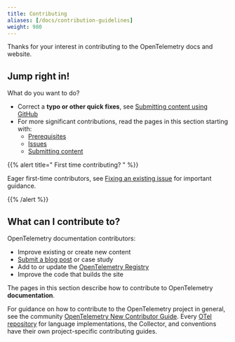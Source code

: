 ```yaml
---
title: Contributing
aliases: [/docs/contribution-guidelines]
weight: 980
---
```


Thanks for your interest in contributing to the OpenTelemetry docs and website.

## Jump right in!

What do you want to do?

- Correct a **typo or other quick fixes**, see
  [Submitting content using GitHub](pull-requests/#changes-using-github)
- For more significant contributions, read the pages in this section starting
  with:
  - [Prerequisites]
  - [Issues]
  - [Submitting content]

[Prerequisites]: prerequisites/
[Issues]: issues/
[Submitting content]: pull-requests/

{{% alert title="<i class='far fa-exclamation-triangle'></i> First time contributing? " %}}

Eager first-time contributors, see
[Fixing an existing issue](issues/#fixing-an-existing-issue) for important
guidance.

{{% /alert %}}

## What can I contribute to?

OpenTelemetry documentation contributors:

- Improve existing or create new content
- [Submit a blog post](blog/) or case study
- Add to or update the [OpenTelemetry Registry](/ecosystem/registry/)
- Improve the code that builds the site

The pages in this section describe how to contribute to OpenTelemetry
**documentation**.

For guidance on how to contribute to the OpenTelemetry project in general, see
the community [OpenTelemetry New Contributor Guide]. Every [OTel repository][org]
for language implementations, the Collector, and conventions have their own project-specific
contributing guides.

[OpenTelemetry New Contributor Guide]:
  https://github.com/open-telemetry/community/blob/main/guides/contributor
[org]: https://github.com/open-telemetry
